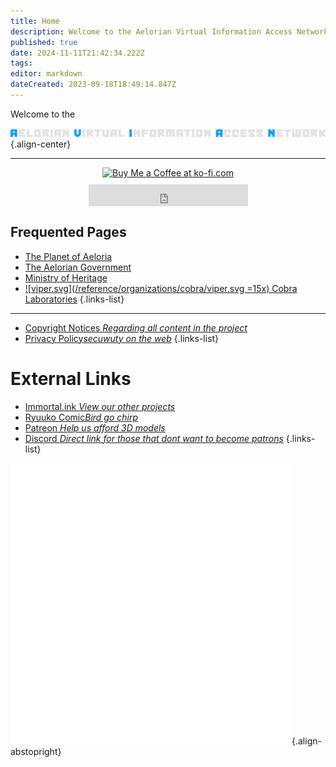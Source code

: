 ```yaml
---
title: Home
description: Welcome to the Aelorian Virtual Information Access Network. Operated by the Archive of the Ministry of Heritage. 
published: true
date: 2024-11-11T21:42:34.222Z
tags: 
editor: markdown
dateCreated: 2023-09-18T18:49:14.847Z
---
```


Welcome to the

![avianlogo.webp](/branding/avianlogo.webp){.align-center}
 
---

<div style="display: flex; flex-direction: column; align-items: center;">
    <a href="https://ko-fi.com/T6T2S7L1F" target="_blank">
        <img height="36" style="border:0px;height:36px;" src="https://storage.ko-fi.com/cdn/kofi3.png?v=6" border="0" alt="Buy Me a Coffee at ko-fi.com" />
    </a>
    <iframe style="border-style:none; margin-top: 10px;" src="https://status.exile.rocks/badge?theme=dark" width="255" height="35" frameborder="0" scrolling="no"></iframe>
</div>


## Frequented Pages
- [The Planet of Aeloria](/reference/location/aeloria)
- [The Aelorian Government](/reference/species/aelorian/government)
- [Ministry of Heritage](/reference/species/aelorian/government/heritage)
- [![viper.svg](/reference/organizations/cobra/viper.svg =15x) Cobra Laboratories](reference/organization/cobra-laboratories)
{.links-list}

---
- [Copyright Notices *Regarding all content in the project*](/copyright)
- [Privacy Policy*secuwuty on the web*](/privacy)
{.links-list}




# External Links

- [Immortal.ink *View our other projects*](https://immortal.ink)
- [Ryuuko Comic*Bird go chirp*](https://comic.immortal.ink/ryuuko/latest)
- [Patreon *Help us afford 3D models*](https://patreon.com/aeternum)
- [Discord *Direct link for those that dont want to become patrons*](https://discord.gg/A8YdS9tTh2)
{.links-list}

![immortalink_initials_square450.png](/branding/immortalink_initials_square450.png){.align-abstopright}

